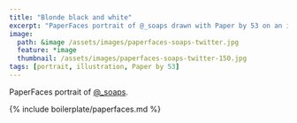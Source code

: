 ```yaml
---
title: "Blonde black and white"
excerpt: "PaperFaces portrait of @_soaps drawn with Paper by 53 on an iPad."
image: 
  path: &image /assets/images/paperfaces-soaps-twitter.jpg 
  feature: *image
  thumbnail: /assets/images/paperfaces-soaps-twitter-150.jpg
tags: [portrait, illustration, Paper by 53]
---
```


PaperFaces portrait of [@_soaps](https://twitter.com/_soaps).

{% include boilerplate/paperfaces.md %}
